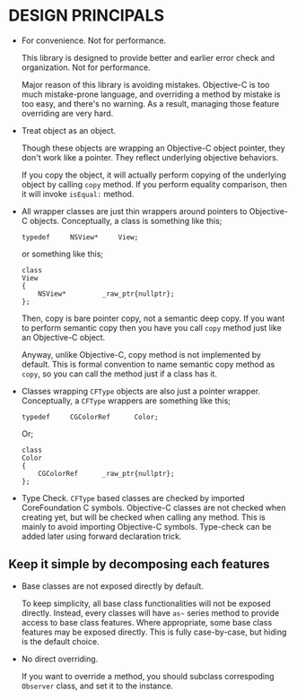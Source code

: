 DESIGN PRINCIPALS
=================








-	For convenience. Not for performance.

	This library is designed to provide better and earlier error check and organization.
	Not for performance. 
	
	Major reason of this library is avoiding mistakes. Objective-C is too much mistake-prone
	language, and overriding a method by mistake is too easy, and there's no warning.
	As a result, managing those feature overriding are very hard.






-	Treat object as an object.

	Though these objects are wrapping an Objective-C object pointer, they don't work like a pointer.
	They reflect underlying objective behaviors.

	If you copy the object, it will actually perform copying of the underlying object by calling `copy`
	method. If you perform equality comparison, then it will invoke `isEqual:` method.





-	All wrapper classes are just thin wrappers around pointers to Objective-C objects.
	Conceptually, a class is something like this;
	
		typedef		NSView*		View;
		
	or something like this;
	
		class
		View
		{
			NSView*			_raw_ptr{nullptr};
		};


	Then, copy is bare pointer copy, not a semantic deep copy. If you want to perform semantic copy then
	you have you call `copy` method just like an Objective-C object.

	Anyway, unlike Objective-C, copy method is not implemented by default. This is formal convention to name
	semantic copy method as `copy`, so you can call the method just if a class has it.





-	Classes wrapping `CFType` objects are also just a pointer wrapper.
	Conceptually, a `CFType` wrappers are something like this;

		typedef		CGColorRef		Color;


	Or;

		class
		Color
		{
			CGColorRef		_raw_ptr{nullptr};
		};







-	Type Check.
	`CFType` based classes are checked by imported CoreFoundation C symbols.
	Objective-C classes are not checked when creating yet, but will be checked
	when calling any method. This is mainly to avoid importing Objective-C symbols.
	Type-check can be added later using forward declaration trick.











Keep it simple by decomposing each features
-------------------------------------------



-	Base classes are not exposed directly by default.
	
	To keep simplicity, all base class functionalities will not be exposed directly.
	Instead, every classes will have `as~` series method to provide access to base class features.
	Where appropriate, some base class features may be exposed directly. This is fully case-by-case, but hiding is the default choice.



-	No direct overriding.

	If you want to override a method, you should subclass correspoding `Observer` class,
	and set it to the instance.
	
	
	
	
	
	
	
	
	
	
	
	
	
	
	
	
	
